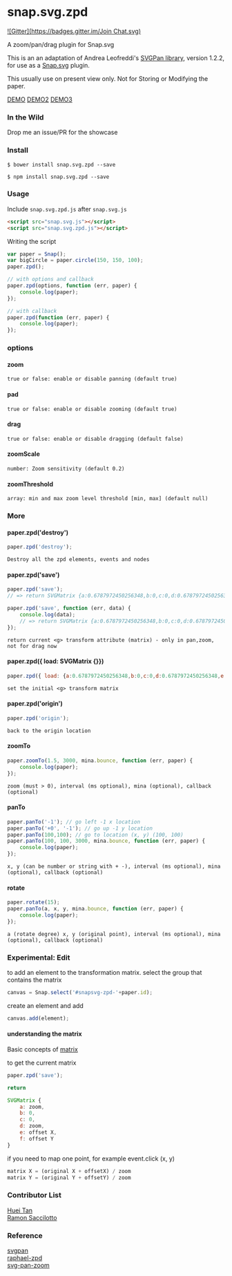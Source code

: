 # snap.svg.zpd
[![Gitter](https://badges.gitter.im/Join Chat.svg)](https://gitter.im/huei90/snap.svg.zpd?utm_source=badge&utm_medium=badge&utm_campaign=pr-badge)

A zoom/pan/drag plugin for Snap.svg

This is an an adaptation of Andrea Leofreddi's [SVGPan library](https://code.google.com/p/svgpan/), version 1.2.2, for use as a [Snap.svg](http://snapsvg.io/) plugin.

This usually use on present view only. Not for Storing or Modifying the paper.

[DEMO](http://huei90.github.io/snap.svg.zpd) [DEMO2](http://huei90.github.io/snap.svg.zpd/demo2.html)
[DEMO3](http://huei90.github.io/snap.svg.zpd/reservation_seat.html)
### In the Wild

Drop me an issue/PR for the showcase

### Install

    $ bower install snap.svg.zpd --save

    $ npm install snap.svg.zpd --save

### Usage


Include `snap.svg.zpd.js` after `snap.svg.js`

```html
<script src="snap.svg.js"></script>
<script src="snap.svg.zpd.js"></script>
```

Writing the script

```js
var paper = Snap();
var bigCircle = paper.circle(150, 150, 100);
paper.zpd();

// with options and callback
paper.zpd(options, function (err, paper) {
    console.log(paper);
});

// with callback
paper.zpd(function (err, paper) {
    console.log(paper);
});
```

### options

#### zoom

    true or false: enable or disable panning (default true)

#### pad

    true or false: enable or disable zooming (default true)

#### drag

    true or false: enable or disable dragging (default false)

#### zoomScale

    number: Zoom sensitivity (default 0.2)

#### zoomThreshold

    array: min and max zoom level threshold [min, max] (default null)

### More

#### paper.zpd('destroy')

```js
paper.zpd('destroy');
```
    Destroy all the zpd elements, events and nodes

#### paper.zpd('save')

```js
paper.zpd('save');
// => return SVGMatrix {a:0.6787972450256348,b:0,c:0,d:0.6787972450256348,e:159.63783264160156,f:12.84811782836914}

paper.zpd('save', function (err, data) {
    console.log(data);
    // => return SVGMatrix {a:0.6787972450256348,b:0,c:0,d:0.6787972450256348,e:159.63783264160156,f:12.84811782836914}
});
```
    return current <g> transform attribute (matrix) - only in pan,zoom, not for drag now

#### paper.zpd({ load: SVGMatrix {}})

```js
paper.zpd({ load: {a:0.6787972450256348,b:0,c:0,d:0.6787972450256348,e:159.63783264160156,f:12.84811782836914}});
```
    set the initial <g> transform matrix

#### paper.zpd('origin')

```js
paper.zpd('origin');
```
    back to the origin location

#### zoomTo

```js
paper.zoomTo(1.5, 3000, mina.bounce, function (err, paper) {
    console.log(paper);
});
```
    zoom (must > 0), interval (ms optional), mina (optional), callback (optional)

#### panTo

```js
paper.panTo('-1'); // go left -1 x location
paper.panTo('+0', '-1'); // go up -1 y location
paper.panTo(100,100); // go to location (x, y) (100, 100)
paper.panTo(100, 100, 3000, mina.bounce, function (err, paper) {
    console.log(paper);
});
```
    x, y (can be number or string with + -), interval (ms optional), mina (optional), callback (optional)

#### rotate

```js
paper.rotate(15);
paper.panTo(a, x, y, mina.bounce, function (err, paper) {
    console.log(paper);
});
```
    a (rotate degree) x, y (original point), interval (ms optional), mina (optional), callback (optional)
    
### Experimental: Edit
to add an element to the transformation matrix.
select the group that contains the matrix
```js
canvas = Snap.select('#snapsvg-zpd-'+paper.id);
```
create an element and add
```js
canvas.add(element);
```

#### understanding the matrix
Basic concepts of [matrix](https://developer.mozilla.org/en-US/docs/Web/SVG/Attribute/transform)

to get the current matrix
```js
paper.zpd('save');

return

SVGMatrix {
    a: zoom,
    b: 0,
    c: 0,
    d: zoom,
    e: offset X,
    f: offset Y
}
```
if you need to map one point, for example event.click (x, y)
```js
matrix X = (original X + offsetX) / zoom
matrix Y = (original Y + offsetY) / zoom
```

### Contributor List

[Huei Tan](https://github.com/huei90) <br/>
[Ramon Saccilotto](https://github.com/tikiatua)

### Reference

[svgpan](https://code.google.com/p/svgpan/) <br/>
[raphael-zpd](https://github.com/andrewseddon/raphael-zpd) <br/>
[svg-pan-zoom](https://github.com/ariutta/svg-pan-zoom)
